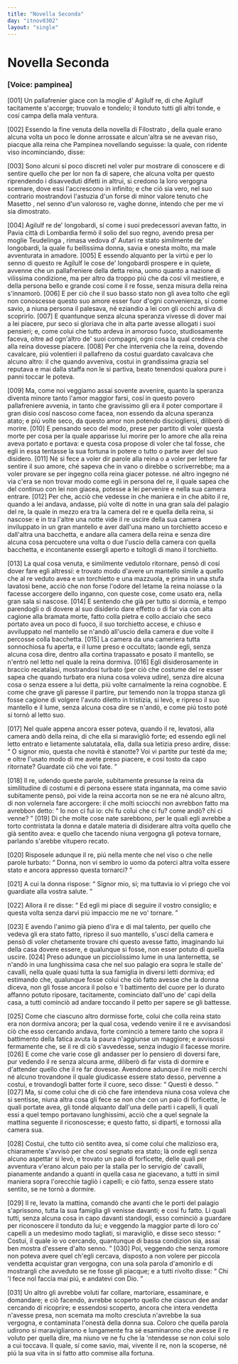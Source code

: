 ```yaml
---
title: "Novella Seconda"
day: "itnov0302"
layout: "single"
---
```

<div id="nov0302" type="novella" who="pampinea">
 <h1>
  Novella Seconda
 </h1>
 <argument>
  <p>
   <h3>
    [Voice: pampinea]
   </h3>
  </p>
  <p>
   <a name="p03020001">
    [001]
   </a>
   Un pallafrenier giace con la moglie d'
   <name persref="agilulfo" type="person">
    Agilulf
   </name>
   re, di che
   <name persref="agilulfo" type="person">
    Agilulf
   </name>
   tacitamente s'accorge; truovalo e tondelo; il tonduto tutti gli altri tonde, e cos&iacute; campa della mala ventura.
  </p>
 </argument>
 <div3 type="commentary" who="author">
  <p>
   <a name="p03020002">
    [002]
   </a>
   Essendo la fine venuta della novella di
   <name persref="filostrato" type="person">
    Filostrato
   </name>
   , della quale erano alcuna volta un poco le donne arrossate e alcun'altra se ne avevan riso, piacque alla
   <name persref="neifile" type="person">
    reina
   </name>
   che
   <name persref="pampinea" type="person">
    Pampinea
   </name>
   novellando seguisse: la quale, con ridente viso incominciando, disse:
  </p>
 </div3>
 <div3 type="commentary" who="pampinea">
  <p>
   <a name="p03020003">
    [003]
   </a>
   Sono alcuni s&iacute; poco discreti nel voler pur mostrare di conoscere e di sentire quello che per lor non fa di sapere, che alcuna volta per questo riprendendo i disavveduti difetti in altrui, si credono la loro vergogna scemare, dove essi l'accrescono in infinito; e che ci&ograve; sia vero, nel suo contrario mostrandovi l'astuzia d'un forse di minor valore tenuto che
   <name persref="masettolamporecchio" type="person">
    Masetto
   </name>
   , nel senno d'un valoroso re, vaghe donne, intendo che per me vi sia dimostrato.
  </p>
 </div3>
 <p>
  <a name="p03020004">
   [004]
  </a>
  <name persref="agilulfo" type="person">
   Agilulf
  </name>
  re de' longobardi, s&iacute; come i suoi predecessori avevan fatto, in
  <name placeref="pavia" type="place">
   Pavia
  </name>
  citt&agrave; di
  <name placeref="lombardia" type="place">
   Lombardia
  </name>
  ferm&ograve; il solio del suo regno, avendo presa per moglie
  <name persref="teodolinda" type="person">
   Teudelinga
  </name>
  , rimasa vedova d'
  <name persref="autari" type="person">
   Autari
  </name>
  re stato similmente de' longobardi, la quale fu bellissima donna, savia e onesta molto, ma male avventurata in amadore.
  <a name="p03020005">
   [005]
  </a>
  E essendo alquanto per la virt&uacute; e per lo senno di questo re
  <name persref="agilulfo" type="person">
   Agilulf
  </name>
  le cose de' longobardi prospere e in quiete, avvenne che un pallafreniere della detta reina, uomo quanto a nazione di vilissima condizione, ma per altro da troppo pi&uacute; che da cos&iacute; vil mestiere, e della persona bello e grande cos&iacute; come il re fosse, senza misura della reina s'innamor&ograve;.
  <a name="p03020006">
   [006]
  </a>
  E per ci&ograve; che il suo basso stato non gli avea tolto che egli non conoscesse questo suo amore esser fuor d'ogni convenienza, s&iacute; come savio, a niuna persona il palesava, n&eacute; eziandio a lei con gli occhi ardiva di scoprirlo.
  <a name="p03020007">
   [007]
  </a>
  E quantunque senza alcuna speranza vivesse di dover mai a lei piacere, pur seco si gloriava che in alta parte avesse allogati i suoi pensieri; e, come colui che tutto ardeva in amoroso fuoco, studiosamente faceva, oltre ad ogn'altro de' suoi compagni, ogni cosa la qual credeva che alla reina dovesse piacere.
  <a name="p03020008">
   [008]
  </a>
  Per che intervenia che la reina, dovendo cavalcare, pi&uacute; volentieri il pallafreno da costui guardato cavalcava che alcuno altro: il che quando avveniva, costui in grandissima grazia sel reputava e mai dalla staffa non le si partiva, beato tenendosi qualora pure i panni toccar le poteva.
 </p>
 <p>
  <a name="p03020009">
   [009]
  </a>
  Ma, come noi veggiamo assai sovente avvenire, quanto la speranza diventa minore tanto l'amor maggior farsi, cos&iacute; in questo povero pallafreniere avvenia, in tanto che gravissimo gli era il poter comportare il gran disio cos&iacute; nascoso come facea, non essendo da alcuna speranza atato; e pi&uacute; volte seco, da questo amor non potendo disciogliersi, diliber&ograve; di morire.
  <a name="p03020010">
   [010]
  </a>
  E pensando seco del modo, prese per partito di voler questa morte per cosa per la quale apparisse lui morire per lo amore che alla reina aveva portato e portava: e questa cosa propose di voler che tal fosse, che egli in essa tentasse la sua fortuna in potere o tutto o parte aver del suo disidero.
  <a name="p03020011">
   [011]
  </a>
  N&eacute; si fece a voler dir parole alla reina o a voler per lettere far sentire il suo amore, ch&eacute; sapeva che in vano o direbbe o scriverrebbe; ma a voler provare se per ingegno colla reina giacer potesse. n&eacute; altro ingegno n&eacute; via c'era se non trovar modo come egli in persona del re, il quale sapea che del continuo con lei non giacea, potesse a lei pervenire e nella sua camera entrare.
  <a name="p03020012">
   [012]
  </a>
  Per che, acci&ograve; che vedesse in che maniera e in che abito il re, quando a lei andava, andasse, pi&uacute; volte di notte in una gran sala del palagio del re, la quale in mezzo era tra la camera del re e quella della reina, si nascose: e in tra l'altre una notte vide il re uscire della sua camera inviluppato in un gran mantello e aver dall'una mano un torchietto acceso e dall'altra una bacchetta, e andare alla camera della reina e senza dire alcuna cosa percuotere una volta o due l'uscio della camera con quella bacchetta, e incontanente essergli aperto e toltogli di mano il torchietto.
 </p>
 <p>
  <a name="p03020013">
   [013]
  </a>
  La qual cosa venuta, e similmente vedutolo ritornare, pens&ograve; di cos&iacute; dover fare egli altress&iacute;: e trovato modo d'avere un mantello simile a quello che al re veduto avea e un torchietto e una mazzuola, e prima in una stufa lavatosi bene, acci&ograve; che non forse l'odore del letame la reina noiasse o la facesse accorgere dello inganno, con queste cose, come usato era, nella gran sala si nascose.
  <a name="p03020014">
   [014]
  </a>
  E sentendo che gi&agrave; per tutto si dormia, e tempo parendogli o di dovere al suo disiderio dare effetto o di far via con alta cagione alla bramata morte, fatto colla pietra e collo acciaio che seco portato avea un poco di fuoco, il suo torchietto accese, e chiuso e avviluppato nel mantello se n'and&ograve; all'uscio della camera e due volte il percosse colla bacchetta.
  <a name="p03020015">
   [015]
  </a>
  La camera da una cameriera tutta sonnochiosa fu aperta, e il lume preso e occultato; laonde egli, senza alcuna cosa dire, dentro alla cortina trapassato e posato il mantello, se n'entr&ograve; nel letto nel quale la reina dormiva.
  <a name="p03020016">
   [016]
  </a>
  Egli disiderosamente in braccio recatalasi, mostrandosi turbato (per ci&ograve; che costume del re esser sapea che quando turbato era niuna cosa voleva udire), senza dire alcuna cosa o senza essere a lui detta, pi&uacute; volte carnalmente la reina cognobbe. E come che grave gli paresse il partire, pur temendo non la troppa stanza gli fosse cagione di volgere l'avuto diletto in tristizia, si lev&ograve;, e ripreso il suo mantello e il lume, senza alcuna cosa dire se n'and&ograve;, e come pi&uacute; tosto pot&eacute; si torn&ograve; al letto suo.
 </p>
 <p>
  <a name="p03020017">
   [017]
  </a>
  Nel quale appena ancora esser poteva, quando il re, levatosi, alla camera and&ograve; della reina, di che ella si maravigli&ograve; forte; ed essendo egli nel letto entrato e lietamente salutatala, ella, dalla sua letizia preso ardire, disse:
  <q direct="unspecified" who="teodolinda">
   O signor mio, questa che novit&agrave; &egrave; stanotte? Voi vi partite pur test&eacute; da me; e oltre l'usato modo di me avete preso piacere, e cos&iacute; tosto da capo ritornate? Guardate ci&ograve; che voi fate.
  </q>
 </p>
 <p>
  <a name="p03020018">
   [018]
  </a>
  Il re, udendo queste parole, subitamente presunse la reina da similitudine di costumi e di persona essere stata ingannata, ma come savio subitamente pens&ograve;, poi vide la reina accorta non se ne era n&eacute; alcuno altro, di non volernela fare accorgere: il che molti sciocchi non avrebbon fatto ma avrebbon detto:
  <q direct="unspecified">
   Io non ci fui io: chi fu colui che ci fu? come and&ograve;? chi ci venne?
  </q>
  <a name="p03020019">
   [019]
  </a>
  Di che molte cose nate sarebbono, per le quali egli avrebbe a torto contristata la donna e datale materia di disiderare altra volta quello che gi&agrave; sentito avea: e quello che tacendo niuna vergogna gli poteva tornare, parlando s'arebbe vitupero recato.
 </p>
 <p>
  <a name="p03020020">
   [020]
  </a>
  Risposele adunque il re, pi&uacute; nella mente che nel viso o che nelle parole turbato:
  <q direct="unspecified" who="agilulfo">
   Donna, non vi sembro io uomo da poterci altra volta essere stato e ancora appresso questa tornarci?
  </q>
 </p>
 <p>
  <a name="p03020021">
   [021]
  </a>
  A cui la donna rispose:
  <q direct="unspecified" who="teodolinda">
   Signor mio, s&iacute;; ma tuttavia io vi priego che voi guardiate alla vostra salute.
  </q>
 </p>
 <p>
  <a name="p03020022">
   [022]
  </a>
  Allora il re disse:
  <q direct="unspecified" who="agilulfo">
   Ed egli mi piace di seguire il vostro consiglio; e questa volta senza darvi pi&uacute; impaccio me ne vo' tornare.
  </q>
 </p>
 <p>
  <a name="p03020023">
   [023]
  </a>
  E avendo l'animo gi&agrave; pieno d'ira e di mal talento, per quello che vedeva gli era stato fatto, ripreso il suo mantello, s'usc&iacute; della camera e pens&ograve; di voler chetamente trovare chi questo avesse fatto, imaginando lui della casa dovere essere, e qualunque si fosse, non esser potuto di quella uscire.
  <a name="p03020024">
   [024]
  </a>
  Preso adunque un picciolissimo lume in una lanternetta, se n'and&ograve; in una lunghissima casa che nel suo palagio era sopra le stalle de' cavalli, nella quale quasi tutta la sua famiglia in diversi letti dormiva; ed estimando che, qualunque fosse colui che ci&ograve; fatto avesse che la donna diceva, non gli fosse ancora il polso e 'l battimento del cuore per lo durato affanno potuto riposare, tacitamente, cominciato dall'uno de' capi della casa, a tutti cominci&ograve; ad andare toccando il petto per sapere se gli battesse.
 </p>
 <p>
  <a name="p03020025">
   [025]
  </a>
  Come che ciascuno altro dormisse forte, colui che colla reina stato era non dormiva ancora; per la qual cosa, vedendo venire il re e avvisandosi ci&ograve; che esso cercando andava, forte cominci&ograve; a temere tanto che sopra il battimento della fatica avuta la paura n'aggiunse un maggiore; e avvisossi fermamente che, se il re di ci&ograve; s'avvedesse, senza indugio il facesse morire.
  <a name="p03020026">
   [026]
  </a>
  E come che varie cose gli andasser per lo pensiero di doversi fare, pur vedendo il re senza alcuna arme, diliber&ograve; di far vista di dormire e d'attender quello che il re far dovesse. Avendone adunque il re molti cerchi n&eacute; alcuno trovandone il quale giudicasse essere stato desso, pervenne a costui, e trovandogli batter forte il cuore, seco disse:
  <q direct="unspecified" who="agilulfo">
   Questi &egrave; desso.
  </q>
  <a name="p03020027">
   [027]
  </a>
  Ma, s&iacute; come colui che di ci&ograve; che fare intendeva niuna cosa voleva che si sentisse, niuna altra cosa gli fece se non che con un paio di forficette, le quali portate avea, gli tond&eacute; alquanto dall'una delle parti i capelli, li quali essi a quel tempo portavano lunghissimi, acci&ograve; che a quel segnale la mattina seguente il riconoscesse; e questo fatto, si dipart&iacute;, e tornossi alla camera sua.
 </p>
 <p>
  <a name="p03020028">
   [028]
  </a>
  Costui, che tutto ci&ograve; sentito avea, s&iacute; come colui che malizioso era, chiaramente s'avvis&ograve; per che cos&iacute; segnato era stato; l&agrave; onde egli senza alcuno aspettar si lev&ograve;, e trovato un paio di forficette, delle quali per avventura v'erano alcun paio per la stalla per lo servigio de' cavalli, pianamente andando a quanti in quella casa ne giacevano, a tutti in simil maniera sopra l'orecchie tagli&ograve; i capelli; e ci&ograve; fatto, senza essere stato sentito, se ne torn&ograve; a dormire.
 </p>
 <p>
  <a name="p03020029">
   [029]
  </a>
  Il re, levato la mattina, comand&ograve; che avanti che le porti del palagio s'aprissono, tutta la sua famiglia gli venisse davanti; e cos&iacute; fu fatto. Li quali tutti, senza alcuna cosa in capo davanti standogli, esso cominci&ograve; a guardare per riconoscere il tonduto da lui; e veggendo la maggior parte di loro co' capelli a un medesimo modo tagliati, si maravigli&ograve;, e disse seco stesso:
  <q direct="unspecified" type="internalmonologue" who="agilulfo">
   Costui, il quale io vo cercando, quantunque di bassa condizion sia, assai ben mostra d'essere d'alto senno.
  </q>
  <a name="p03020030">
   [030]
  </a>
  Poi, veggendo che senza romore non poteva avere quel ch'egli cercava, disposto a non volere per piccola vendetta acquistar gran vergogna, con una sola parola d'amonirlo e di mostrargli che avveduto se ne fosse gli piacque; e a tutti rivolto disse:
  <q direct="unspecified" who="agilulfo">
   Chi 'l fece nol faccia mai pi&uacute;, e andatevi con Dio.
  </q>
 </p>
 <p>
  <a name="p03020031">
   [031]
  </a>
  Un altro gli avrebbe voluti far collare, martoriare, essaminare, e domandare; e ci&ograve; facendo, avrebbe scoperto quello che ciascun dee andar cercando di ricoprire; e essendosi scoperto, ancora che intera vendetta n'avesse presa, non scemata ma molto cresciuta n'avrebbe la sua vergogna, e contaminata l'onest&agrave; della donna sua. Coloro che quella parola udirono si maravigliarono e lungamente fra s&eacute; esaminarono che avesse il re voluto per quella dire, ma niuno ve ne fu che la 'ntendesse se non colui solo a cui toccava. Il quale, s&iacute; come savio, mai, vivente il re, non la scoperse, n&eacute; pi&uacute; la sua vita in s&iacute; fatto atto commise alla fortuna.
 </p>
</div>